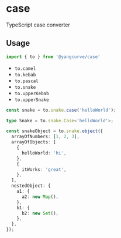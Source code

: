 # case
TypeScript case converter

## Usage

```ts
import { to } from '@yangcurve/case'
```

- `to.camel`
- `to.kebab`
- `to.pascal`
- `to.snake`
- `to.upperKebab`
- `to.upperSnake`

```ts
const snake = to.snake.case('helloWorld');

type Snake = to.snake.Case<'helloWorld'>;

const snakeObject = to.snake.object({
  arrayOfNumbers: [1, 2, 3],
  arrayOfObjects: [
    {
      helloWorld: 'hi',
    },
    {
      itWorks: 'great',
    },
  ],
  nestedObject: {
    a1: {
      a2: new Map(),
    },
    b1: {
      b2: new Set(),
    },
  },
});
```
